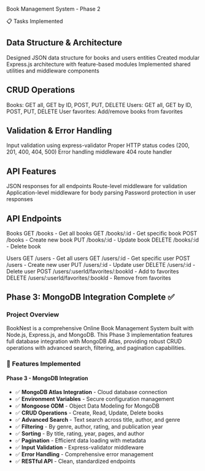 Book Management System - Phase 2

📋 Tasks Implemented

## Data Structure & Architecture

Designed JSON data structure for books and users entities
Created modular Express.js architecture with feature-based modules
Implemented shared utilities and middleware components

## CRUD Operations

Books: GET all, GET by ID, POST, PUT, DELETE
Users: GET all, GET by ID, POST, PUT, DELETE
User favorites: Add/remove books from favorites

## Validation & Error Handling

Input validation using express-validator
Proper HTTP status codes (200, 201, 400, 404, 500)
Error handling middleware
404 route handler

## API Features

JSON responses for all endpoints
Route-level middleware for validation
Application-level middleware for body parsing
Password protection in user responses

## API Endpoints

Books
GET /books - Get all books
GET /books/:id - Get specific book
POST /books - Create new book
PUT /books/:id - Update book
DELETE /books/:id - Delete book

Users
GET /users - Get all users
GET /users/:id - Get specific user
POST /users - Create new user
PUT /users/:id - Update user
DELETE /users/:id - Delete user
POST /users/:userId/favorites/:bookId - Add to favorites
DELETE /users/:userId/favorites/:bookId - Remove from favorites

## Phase 3: MongoDB Integration Complete ✅

### Project Overview

BookNest is a comprehensive Online Book Management System built with Node.js, Express.js, and MongoDB. This Phase 3 implementation features full database integration with MongoDB Atlas, providing robust CRUD operations with advanced search, filtering, and pagination capabilities.

### 🚀 Features Implemented

#### Phase 3 - MongoDB Integration

- ✅ **MongoDB Atlas Integration** - Cloud database connection
- ✅ **Environment Variables** - Secure configuration management
- ✅ **Mongoose ODM** - Object Data Modeling for MongoDB
- ✅ **CRUD Operations** - Create, Read, Update, Delete books
- ✅ **Advanced Search** - Text search across title, author, and genre
- ✅ **Filtering** - By genre, author, rating, and publication year
- ✅ **Sorting** - By title, rating, year, pages, and author
- ✅ **Pagination** - Efficient data loading with metadata
- ✅ **Input Validation** - Express-validator middleware
- ✅ **Error Handling** - Comprehensive error management
- ✅ **RESTful API** - Clean, standardized endpoints
